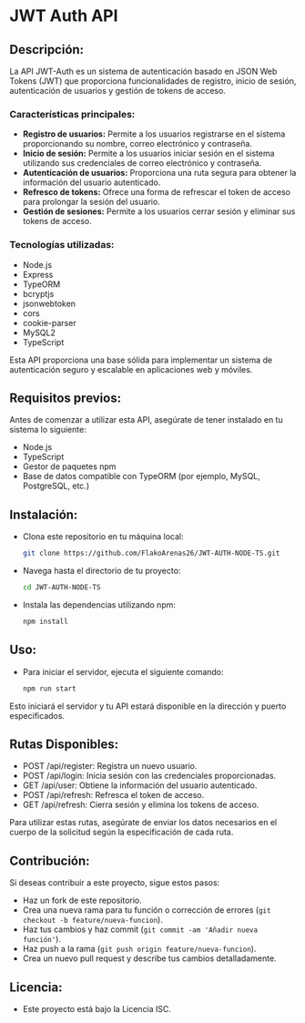 # JWT Auth API

## Descripción:

La API JWT-Auth es un sistema de autenticación basado en JSON Web Tokens (JWT) que proporciona funcionalidades de registro, inicio de sesión, autenticación de usuarios y gestión de tokens de acceso.

### Características principales:
- **Registro de usuarios:** Permite a los usuarios registrarse en el sistema proporcionando su nombre, correo electrónico y contraseña.
- **Inicio de sesión:** Permite a los usuarios iniciar sesión en el sistema utilizando sus credenciales de correo electrónico y contraseña.
- **Autenticación de usuarios:** Proporciona una ruta segura para obtener la información del usuario autenticado.
- **Refresco de tokens:** Ofrece una forma de refrescar el token de acceso para prolongar la sesión del usuario.
- **Gestión de sesiones:** Permite a los usuarios cerrar sesión y eliminar sus tokens de acceso.

### Tecnologías utilizadas:
- Node.js
- Express
- TypeORM
- bcryptjs
- jsonwebtoken
- cors
- cookie-parser
- MySQL2
- TypeScript

Esta API proporciona una base sólida para implementar un sistema de autenticación seguro y escalable en aplicaciones web y móviles.

## Requisitos previos:

Antes de comenzar a utilizar esta API, asegúrate de tener instalado en tu sistema lo siguiente:
- Node.js
- TypeScript
- Gestor de paquetes npm
- Base de datos compatible con TypeORM (por ejemplo, MySQL, PostgreSQL, etc.)

## Instalación:

- Clona este repositorio en tu máquina local:
    ```bash
    git clone https://github.com/FlakoArenas26/JWT-AUTH-NODE-TS.git

- Navega hasta el directorio de tu proyecto:
    ```bash
    cd JWT-AUTH-NODE-TS

- Instala las dependencias utilizando npm:
    ```bash
    npm install

## Uso:

- Para iniciar el servidor, ejecuta el siguiente comando:
    ```bash
    npm run start

Esto iniciará el servidor y tu API estará disponible en la dirección y puerto especificados.

## Rutas Disponibles:

- POST /api/register: Registra un nuevo usuario.
- POST /api/login: Inicia sesión con las credenciales proporcionadas.
- GET /api/user: Obtiene la información del usuario autenticado.
- POST /api/refresh: Refresca el token de acceso.
- GET /api/refresh: Cierra sesión y elimina los tokens de acceso.

Para utilizar estas rutas, asegúrate de enviar los datos necesarios en el cuerpo de la solicitud según la especificación de cada ruta.

## Contribución:

Si deseas contribuir a este proyecto, sigue estos pasos:
- Haz un fork de este repositorio.
- Crea una nueva rama para tu función o corrección de errores (`git checkout -b feature/nueva-funcion`).
- Haz tus cambios y haz commit (`git commit -am 'Añadir nueva función'`).
- Haz push a la rama (`git push origin feature/nueva-funcion`).
- Crea un nuevo pull request y describe tus cambios detalladamente.

## Licencia:

- Este proyecto está bajo la Licencia ISC.
